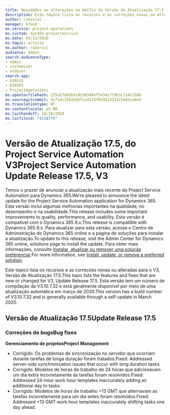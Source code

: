 ```yaml
---
title: Novidades ou alterações no Hotfix da Versão de Atualização 17.5 do Project Service Automation V3
description: Este tópico lista os recursos e as correções novas ou alteradas disponíveis na Versão de Atualização 17.5 do Project Service Automation V3.
author: ruhercul
manager: kfend
ms.service: project-operations
ms.custom: dyn365-projectservice
ms.date: 03/13/2020
ms.topic: article
ms.author: ruhercul
audience: Admin
search.audienceType:
- admin
- customizer
- enduser
search.app:
- D365CE
- D365PS
- ProjectOperations
ms.openlocfilehash: 235a27d45b3c82303d4ef5434c779b3c11421586
ms.sourcegitcommit: 4cf1dc1561b92fca4175f0b3813133c5e63ce8e6
ms.translationtype: HT
ms.contentlocale: pt-BR
ms.lasthandoff: 10/28/2020
ms.locfileid: "4118774"
---
```

# <a name="project-service-automation-update-release-175-v3"></a><span data-ttu-id="bc9f0-103">Versão de Atualização 17.5, do Project Service Automation V3</span><span class="sxs-lookup"><span data-stu-id="bc9f0-103">Project Service Automation Update Release 17.5, V3</span></span>

<span data-ttu-id="bc9f0-104">Temos o prazer de anunciar a atualização mais recente do Project Service Automation para Dynamics 365.</span><span class="sxs-lookup"><span data-stu-id="bc9f0-104">We’re pleased to announce the latest update for the Project Service Automation application for Dynamics 365.</span></span> <span data-ttu-id="bc9f0-105">Esta versão inclui algumas melhorias importantes na qualidade, no desempenho e na usabilidade.</span><span class="sxs-lookup"><span data-stu-id="bc9f0-105">This release includes some important improvements to quality, performance, and usability.</span></span>  <span data-ttu-id="bc9f0-106">Esta versão é compatível com o Dynamics 365 9.x.</span><span class="sxs-lookup"><span data-stu-id="bc9f0-106">This release is compatible with Dynamics 365 9.x.</span></span> <span data-ttu-id="bc9f0-107">Para atualizar para esta versão, acesse o Centro de Administração do Dynamics 365 online e a página de soluções para instalar a atualização.</span><span class="sxs-lookup"><span data-stu-id="bc9f0-107">To update to this release, visit the Admin Center for Dynamics 365 online, solutions page to install the update.</span></span> <span data-ttu-id="bc9f0-108">Para obter mais informações, consulte [Instalar, atualizar ou remover uma solução preferencial](https://docs.microsoft.com/power-platform/admin/install-remove-preferred-solution).</span><span class="sxs-lookup"><span data-stu-id="bc9f0-108">For more information, see [Install, update, or remove a preferred solution](https://docs.microsoft.com/power-platform/admin/install-remove-preferred-solution).</span></span>

<span data-ttu-id="bc9f0-109">Este tópico lista os recursos e as correções novas ou alteradas para o V3, Versão de Atualização 17.5.</span><span class="sxs-lookup"><span data-stu-id="bc9f0-109">This topic lists the features and fixes that are new or changed for V3, Update Release 17.5.</span></span> <span data-ttu-id="bc9f0-110">Esta versão tem um número de compilação da V3.10.7.32 e está geralmente disponível por meio de uma atualização automática em março de 2020.</span><span class="sxs-lookup"><span data-stu-id="bc9f0-110">This version has a build number of V3.10.7.32 and is generally available through a self-update in March 2020.</span></span>


## <a name="update-release-175"></a><span data-ttu-id="bc9f0-111">Versão de Atualização 17.5</span><span class="sxs-lookup"><span data-stu-id="bc9f0-111">Update Release 17.5</span></span>

### <a name="bug-fixes"></a><span data-ttu-id="bc9f0-112">Correções de bugs</span><span class="sxs-lookup"><span data-stu-id="bc9f0-112">Bug fixes</span></span>


<span data-ttu-id="bc9f0-113">**Gerenciamento de projetos**</span><span class="sxs-lookup"><span data-stu-id="bc9f0-113">**Project Management**</span></span>

- <span data-ttu-id="bc9f0-114">Corrigido: Os problemas de sincronização no servidor que ocorriam durante tarefas de longa duração foram tratados.</span><span class="sxs-lookup"><span data-stu-id="bc9f0-114">Fixed: Addressed server-side synchronization issues that occur with long duration tasks.</span></span>
- <span data-ttu-id="bc9f0-115">Corrigido: Modelos de horas de trabalho de 24 horas que adicionavam um dia extra incorretamente às tarefas foram resolvidos.</span><span class="sxs-lookup"><span data-stu-id="bc9f0-115">Fixed: Addressed 24-hour work hour templates inaccurately adding an additional day to tasks.</span></span>
- <span data-ttu-id="bc9f0-116">Corrigido: Modelos de horas de trabalho +13 GMT que alternavam as tarefas incorretamente para um dia antes foram resolvidos.</span><span class="sxs-lookup"><span data-stu-id="bc9f0-116">Fixed: Addressed +13 GMT work hour templates inaccurately shifting tasks one day ahead.</span></span>

